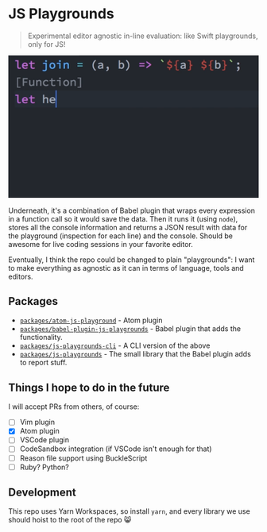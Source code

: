 # JS Playgrounds

> Experimental editor agnostic in-line evaluation: like Swift playgrounds, only for JS!

![Demo in Atom Editor](./demo-atom.gif)

Underneath, it's a combination of Babel plugin that wraps every expression in a function call so it would save the data.
Then it runs it (using `node`), stores all the console information and returns a JSON result with data for the playground (inspection for each line) and the console.
Should be awesome for live coding sessions in your favorite editor.

Eventually, I think the repo could be changed to plain "playgrounds": I want to make everything as agnostic as it can in terms of language, tools and editors.

## Packages

- [`packages/atom-js-playground`](packages/atom-js-playground) - Atom plugin
- [`packages/babel-plugin-js-playgrounds`](packages/babel-plugin-js-playgrounds) - Babel plugin that adds the functionality.
- [`packages/js-playgrounds-cli`](packages/js-playgrounds-cli) - A CLI version of the above
- [`packages/js-playgrounds`](packages/js-playgrounds) - The small library that the Babel plugin adds to report stuff.

## Things I hope to do in the future

I will accept PRs from others, of course:

- [ ] Vim plugin
- [x] Atom plugin
- [ ] VSCode plugin
- [ ] CodeSandbox integration (if VSCode isn't enough for that)
- [ ] Reason file support using BuckleScript
- [ ] Ruby? Python?

## Development

This repo uses Yarn Workspaces, so install `yarn`, and every library we use should hoist to the root of the repo :smile_cat:
